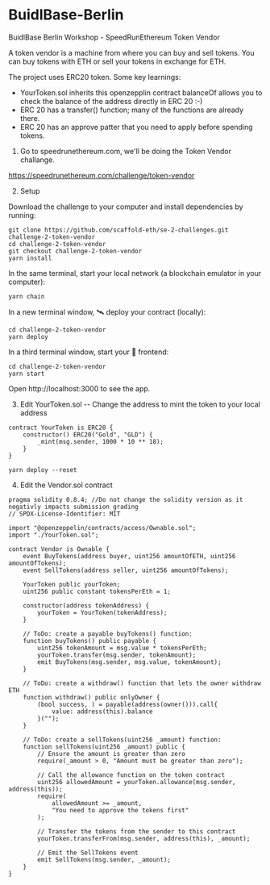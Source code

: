 # BuidlBase-Berlin

BuidlBase Berlin Workshop - SpeedRunEthereum Token Vendor

A token vendor is a machine from where you can buy and sell tokens. You can buy tokens with ETH or sell your tokens in exchange for ETH.

The project uses ERC20 token. Some key learnings:

- YourToken.sol inherits this openzepplin contract
balanceOf allows you to check the balance of the address directly in ERC 20 :-)
- ERC 20 has a transfer() function; many of the functions are already there.
- ERC 20 has an approve patter that you need to apply before spending tokens. 

1. Go to speedrunethereum.com, we'll be doing the Token Vendor challange. 

https://speedrunethereum.com/challenge/token-vendor

2. Setup 

Download the challenge to your computer and install dependencies by running:

```
git clone https://github.com/scaffold-eth/se-2-challenges.git challenge-2-token-vendor
cd challenge-2-token-vendor
git checkout challenge-2-token-vendor
yarn install
```

In the same terminal, start your local network (a blockchain emulator in your computer):

```
yarn chain 
```

In a new terminal window, 🛰 deploy your contract (locally):

```
cd challenge-2-token-vendor
yarn deploy
```

In a third terminal window, start your 📱 frontend:

```
cd challenge-2-token-vendor
yarn start
```

Open http://localhost:3000 to see the app.

3. Edit YourToken.sol -- Change the address to mint the token to your local address

```
contract YourToken is ERC20 {
	constructor() ERC20("Gold", "GLD") {
		_mint(msg.sender, 1000 * 10 ** 18);
	}
}
```

```
yarn deploy --reset 
```

4. Edit the Vendor.sol contract
```
pragma solidity 0.8.4; //Do not change the solidity version as it negativly impacts submission grading
// SPDX-License-Identifier: MIT

import "@openzeppelin/contracts/access/Ownable.sol";
import "./YourToken.sol";

contract Vendor is Ownable {
	event BuyTokens(address buyer, uint256 amountOfETH, uint256 amountOfTokens);
	event SellTokens(address seller, uint256 amountOfTokens);

	YourToken public yourToken;
	uint256 public constant tokensPerEth = 1;

	constructor(address tokenAddress) {
		yourToken = YourToken(tokenAddress);
	}

	// ToDo: create a payable buyTokens() function:
	function buyTokens() public payable {
		uint256 tokenAmount = msg.value * tokensPerEth;
		yourToken.transfer(msg.sender, tokenAmount);
		emit BuyTokens(msg.sender, msg.value, tokenAmount);
	}

	// ToDo: create a withdraw() function that lets the owner withdraw ETH
	function withdraw() public onlyOwner {
		(bool success, ) = payable(address(owner())).call{
			value: address(this).balance
		}("");
	}

	// ToDo: create a sellTokens(uint256 _amount) function:
	function sellTokens(uint256 _amount) public {
		// Ensure the amount is greater than zero
		require(_amount > 0, "Amount must be greater than zero");

		// Call the allowance function on the token contract
		uint256 allowedAmount = yourToken.allowance(msg.sender, address(this));
		require(
			allowedAmount >= _amount,
			"You need to approve the tokens first"
		);

		// Transfer the tokens from the sender to this contract
		yourToken.transferFrom(msg.sender, address(this), _amount);

		// Emit the SellTokens event
		emit SellTokens(msg.sender, _amount);
	}
}
```




